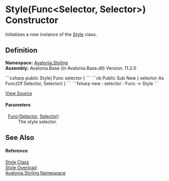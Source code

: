 # Style(Func&lt;Selector, Selector&gt;) Constructor


Initializes a new instance of the <a href="T_Avalonia_Styling_Style">Style</a> class.



## Definition
**Namespace:** <a href="N_Avalonia_Styling">Avalonia.Styling</a>  
**Assembly:** Avalonia.Base (in Avalonia.Base.dll) Version: 11.2.0

<Tabs groupId="api-code-preview">
<TabItem value="csharp" label="C#">
```csharp
public Style(
	Func<Selector?, Selector> selector
)
```
</TabItem>
<TabItem value="vb" label="VB">
```vb
Public Sub New ( 
	selector As Func(Of Selector, Selector)
)
```
</TabItem>
<TabItem value="fsharp" label="F#">
```fsharp
new : 
        selector : Func<Selector, Selector> -> Style
```
</TabItem>
</Tabs>



<a href="https://github.com/AvaloniaUI/Avalonia/tree/master/src/Avalonia.Base/Styling/Style.cs#L24" title="View the source code">View Source</a>



#### Parameters
<dl><dt>  <a href="https://learn.microsoft.com/dotnet/api/system.func-2" target="_blank" rel="noopener noreferrer">Func</a>(<a href="T_Avalonia_Styling_Selector">Selector</a>, <a href="T_Avalonia_Styling_Selector">Selector</a>)</dt><dd>The style selector.</dd></dl>

## See Also


#### Reference
<a href="T_Avalonia_Styling_Style">Style Class</a>  
<a href="Overload_Avalonia_Styling_Style__ctor">Style Overload</a>  
<a href="N_Avalonia_Styling">Avalonia.Styling Namespace</a>  
